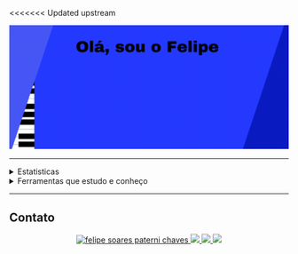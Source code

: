 <<<<<<< Updated upstream


![BannerGIF](./img/banner.gif)

<hr>
<details>
<summary>Estatisticas</summary>
=======
![BannerGIF](./img/banner.gif)



>>>>>>> Stashed changes
<div>

  <img height="165em" src="https://github-readme-stats.vercel.app/api?username=felipepaterni&show_icons=true&theme=blue-green&include_all_commits=true&count_private=true"/>
  <img height="165em" src="https://github-readme-stats.vercel.app/api/top-langs/?username=felipepaterni&layout=compact&langs_count=7&theme=blue-green"/>
</div>
</details>

<details>
<summary>Ferramentas que estudo e conheço</summary>

#### Linguagens

[![Linguagens](https://skillicons.dev/icons?i=js,html,css,php,cs&perline=10&theme=dark)](#linguagens)

### Frameworks e Ferramentas

[![Frameworks&Ferramentas](https://skillicons.dev/icons?i=react,dotnet,unity&perline=10&theme=dark)](#frameworks-e-ferramentas)

</details>

<hr>

## Contato



  
<p align="center">
  <a href="https://www.linkedin.com/in/felipe-soares-paterni-chaves-a54905254/">
    <img src="https://skillicons.dev/icons?i=linkedin&theme=dark" alt="felipe soares paterni chaves" />
  </a>
    <a href="https://skillicons.dev">
    <img src="https://skillicons.dev/icons?i=instagram&theme=dark" />
  </a>
    <a href="#">
    <img src="https://skillicons.dev/icons?i=discord&theme=dark" />
  </a>
<a href="mailto:felipesp.chaves@gmail.com"> 
    <img src="https://skillicons.dev/icons?i=gmail&theme=dark" />
  </a>
</p>

 
